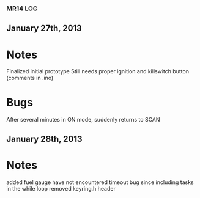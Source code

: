 ### MR14 LOG ###
## January 27th, 2013 ##
# Notes #
Finalized initial prototype
Still needs proper ignition and killswitch button (comments in .ino)
# Bugs #
After several minutes in ON mode, suddenly returns to SCAN
## January 28th, 2013 ##
# Notes #
added fuel gauge
have not encountered timeout bug since including tasks in the while loop
removed keyring.h header
